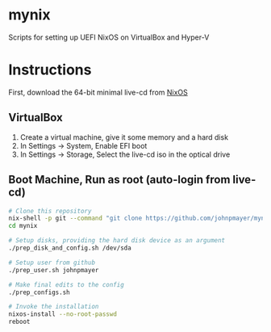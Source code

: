 # mynix
Scripts for setting up UEFI NixOS on VirtualBox and Hyper-V

# Instructions

First, download the 64-bit minimal live-cd from [NixOS](https://nixos.org/nixos/download.html)

## VirtualBox

1) Create a virtual machine, give it some memory and a hard disk
1) In Settings -> System, Enable EFI boot
1) In Settings -> Storage, Select the live-cd iso in the optical drive

## Boot Machine, Run as root (auto-login from live-cd)

```bash
# Clone this repository
nix-shell -p git --command "git clone https://github.com/johnpmayer/mynix"
cd mynix

# Setup disks, providing the hard disk device as an argument
./prep_disk_and_config.sh /dev/sda

# Setup user from github
./prep_user.sh johnpmayer

# Make final edits to the config
./prep_configs.sh

# Invoke the installation
nixos-install --no-root-passwd
reboot
```
